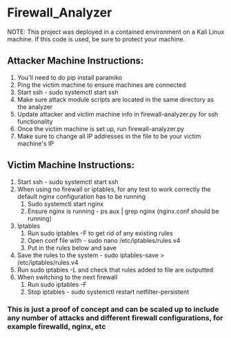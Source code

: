 # Firewall_Analyzer

NOTE: This project was deployed in a contained environment on a Kali Linux machine. If this code is used, be sure to protect your machine.

## Attacker Machine Instructions:
  1. You'll need to do pip install paramiko
  2. Ping the victim machine to ensure machines are connected
  3. Start ssh - sudo systemctl start ssh
  4. Make sure attack module scripts are located in the same directory as the analyzer
  5. Update attacker and victim machine info in firewall-analyzer.py for ssh functionality
  6. Once the victim machine is set up, run firewall-analyzer.py
  7. Make sure to change all IP addresses in the file to be your victim machine's IP
## Victim Machine Instructions:
  1. Start ssh - sudo systemctl start ssh
  2. When using no firewall or iptables, for any test to work correctly the default nginx configuration has to be running
     1. Sudo systemctl start nginx
     2. Ensure nginx is running - ps aux | grep nginx (nginx.conf should be running)
  4. Iptables
     1. Run sudo iptables -F to get rid of any existing rules
     2. Open conf file with - sudo nano /etc/iptables/rules.v4
     3. Put in the rules below and save
  6. Save the rules to the system - sudo iptables-save > /etc/iptables/rules.v4
  7. Run sudo iptables -L and check that rules added to file are outputted
  8. When switching to the next firewall
     1. Run sudo iptables -F
     2. Stop iptables - sudo systemctl restart netfilter-persistent
 
### This is just a proof of concept and can be scaled up to include any number of attacks and different firewall configurations, for example firewalld, nginx, etc
